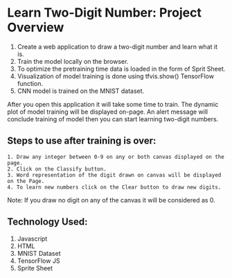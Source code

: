 # Learn Two-Digit Number: Project Overview
1. Create a web application to draw a two-digit number and learn what it is. 
2. Train the model locally on the browser.
3. To optimize the pretraining time data is loaded in the form of Sprit Sheet.
4. Visualization of model training is done using tfvis.show() TensorFlow function.
5. CNN model is trained on the MNIST dataset.


After you open this application it will take some time to train. The dynamic plot of model training will be displayed on-page. An alert message will conclude training of model then you can start learning two-digit numbers.
 
## Steps to use after training is over:
	1. Draw any integer between 0-9 on any or both canvas displayed on the page.
	2. Click on the Classify button.
	3. Word representation of the digit drawn on canvas will be displayed on the Page.
	4. To learn new numbers click on the Clear button to draw new digits.
Note: If you draw no digit on any of the canvas it will be considered as 0.
## Technology Used:
1. Javascript
2. HTML
3. MNIST Dataset
4. TensorFlow JS
5. Sprite Sheet
